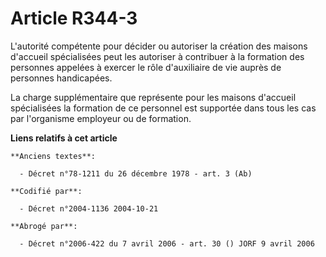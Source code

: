 # Article R344-3

L'autorité compétente pour décider ou autoriser la création des maisons d'accueil spécialisées peut les autoriser à
contribuer à la formation des personnes appelées à exercer le rôle d'auxiliaire de vie auprès de personnes handicapées.

La charge supplémentaire que représente pour les maisons d'accueil spécialisées la formation de ce personnel est supportée
dans tous les cas par l'organisme employeur ou de formation.

**Liens relatifs à cet article**

	**Anciens textes**:

	  - Décret n°78-1211 du 26 décembre 1978 - art. 3 (Ab)

	**Codifié par**:

	  - Décret n°2004-1136 2004-10-21

	**Abrogé par**:

	  - Décret n°2006-422 du 7 avril 2006 - art. 30 () JORF 9 avril 2006
